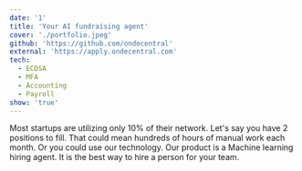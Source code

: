 ```yaml
---
date: '1'
title: 'Your AI fundraising agent'
cover: './portfolio.jpeg'
github: 'https://github.com/ondecentral'
external: 'https://apply.ondecentral.com'
tech:
  - ECDSA
  - MFA
  - Accounting
  - Payroll
show: 'true'
---
```


Most startups are utilizing only 10% of their network.
Let's say you have 2 positions to fill.
That could mean hundreds of hours of manual work each month.
Or you could use our technology.
Our product is a Machine learning hiring agent.
It is the best way to hire a person for your team.
